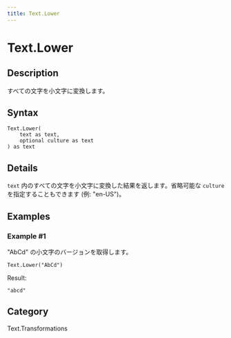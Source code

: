 ```yaml
---
title: Text.Lower
---
```


# Text.Lower


## Description

すべての文字を小文字に変換します。


## Syntax

```powerquery
Text.Lower(
    text as text,
    optional culture as text
) as text
```


## Details

<code>text</code> 内のすべての文字を小文字に変換した結果を返します。省略可能な <code>culture</code> を指定することもできます (例: "en-US")。


## Examples

### Example #1 
&#34;AbCd&#34; の小文字のバージョンを取得します。
```powerquery
Text.Lower("AbCd")
```

Result: 
```powerquery
"abcd"
```




## Category
Text.Transformations
